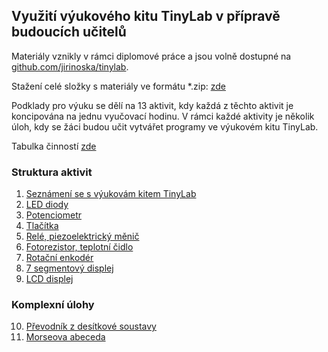 ## Využití výukového kitu TinyLab v přípravě budoucích učitelů

Materiály vznikly v rámci diplomové práce a jsou volně dostupné na [github.com/jirinoska/tinylab](https://github.com/jirinoska/tinylab).

Stažení celé složky s materiály ve formátu *.zip: [zde](https://github.com/JiriNoska/tinylab/zipball/main/)

Podklady pro výuku se dělí na 13 aktivit, kdy každá z těchto aktivit je koncipována na jednu vyučovací hodinu. V rámci každé aktivity je několik úloh, kdy se žáci budou učit vytvářet programy ve výukovém kitu TinyLab.

Tabulka činností [zde](https://github.com/JiriNoska/tinylab/blob/cb9f27861f1ad773dd7f5e32edbf212bf00af740/tabulka%20%C4%8Dinnost%C3%AD.xlsx)

### Struktura aktivit

1. [Seznámení se s výukovám kitem TinyLab](https://jirinoska.github.io/tinylab/aktivita1)
2. [LED diody](https://jirinoska.github.io/tinylab/aktivita2)
3. [Potenciometr](https://jirinoska.github.io/tinylab/aktivita3)
4. [Tlačítka](https://jirinoska.github.io/tinylab/aktivita4)
5. [Relé, piezoelektrický měnič](https://jirinoska.github.io/tinylab/aktivita5)
6. [Fotorezistor, teplotní čidlo](https://jirinoska.github.io/tinylab/aktivita6)
7. [Rotační enkodér](https://jirinoska.github.io/tinylab/aktivita7)
8. [7 segmentový displej](https://jirinoska.github.io/tinylab/aktivita8)
9. [LCD displej](https://jirinoska.github.io/tinylab/aktivita9)
### Komplexní úlohy
10. [Převodník z desítkové soustavy](https://jirinoska.github.io/tinylab/aktivita10)
11. [Morseova abeceda](https://jirinoska.github.io/tinylab/aktivita11)
